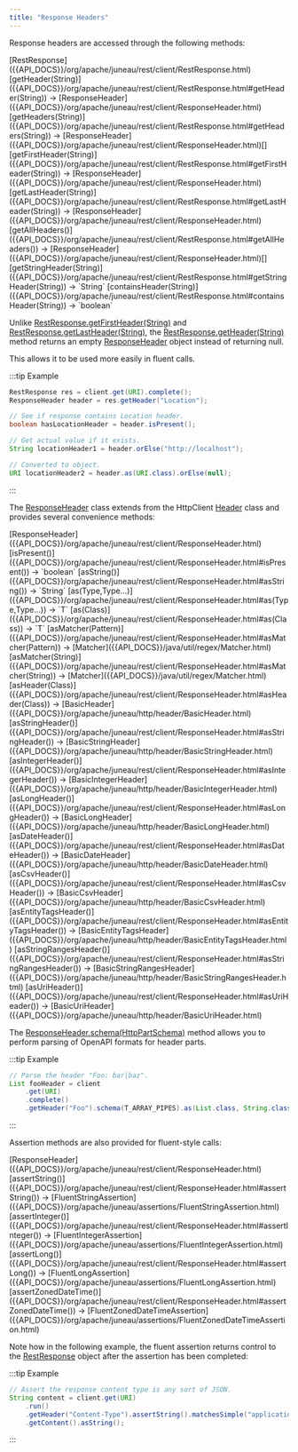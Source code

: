 ```yaml
---
title: "Response Headers"
---
```


Response headers are accessed through the following methods:

<tree>
<node-0><java-class>[RestResponse]({{API_DOCS}}/org/apache/juneau/rest/client/RestResponse.html)</java-class></node-0>
<node-1><java-method>[getHeader(String)]({{API_DOCS}}/org/apache/juneau/rest/client/RestResponse.html#getHeader(String))</java-method> → [ResponseHeader]({{API_DOCS}}/org/apache/juneau/rest/client/ResponseHeader.html)</node-1>
<node-1><java-method>[getHeaders(String)]({{API_DOCS}}/org/apache/juneau/rest/client/RestResponse.html#getHeaders(String))</java-method> → [ResponseHeader]({{API_DOCS}}/org/apache/juneau/rest/client/ResponseHeader.html)[]</node-1>
<node-1><java-method>[getFirstHeader(String)]({{API_DOCS}}/org/apache/juneau/rest/client/RestResponse.html#getFirstHeader(String))</java-method> → [ResponseHeader]({{API_DOCS}}/org/apache/juneau/rest/client/ResponseHeader.html)</node-1>
<node-1><java-method>[getLastHeader(String)]({{API_DOCS}}/org/apache/juneau/rest/client/RestResponse.html#getLastHeader(String))</java-method> → [ResponseHeader]({{API_DOCS}}/org/apache/juneau/rest/client/ResponseHeader.html)</node-1>
<node-1><java-method>[getAllHeaders()]({{API_DOCS}}/org/apache/juneau/rest/client/RestResponse.html#getAllHeaders())</java-method> → [ResponseHeader]({{API_DOCS}}/org/apache/juneau/rest/client/ResponseHeader.html)[]</node-1>
<node-1><java-method>[getStringHeader(String)]({{API_DOCS}}/org/apache/juneau/rest/client/RestResponse.html#getStringHeader(String))</java-method> → `String`</node-1>
<node-1><java-method>[containsHeader(String)]({{API_DOCS}}/org/apache/juneau/rest/client/RestResponse.html#containsHeader(String))</java-method> → `boolean`</node-1>
</tree>

Unlike [RestResponse.getFirstHeader(String)]({{API_DOCS}}/org/apache/juneau/rest/client/RestResponse.html#getFirstHeader(String)) and [RestResponse.getLastHeader(String)]({{API_DOCS}}/org/apache/juneau/rest/client/RestResponse.html#getLastHeader(String)), the [RestResponse.getHeader(String)]({{API_DOCS}}/org/apache/juneau/rest/client/RestResponse.html#getHeader(String)) method returns an empty [ResponseHeader]({{API_DOCS}}/org/apache/juneau/rest/client/ResponseHeader.html) object instead of returning null.

This allows it to be used more easily in fluent calls.

:::tip Example
```java
RestResponse res = client.get(URI).complete();
ResponseHeader header = res.getHeader("Location");

// See if response contains Location header.
boolean hasLocationHeader = header.isPresent();

// Get actual value if it exists.
String locationHeader1 = header.orElse("http://localhost");

// Converted to object.
URI locationHeader2 = header.as(URI.class).orElse(null);
```
:::

The [ResponseHeader]({{API_DOCS}}/org/apache/juneau/rest/client/ResponseHeader.html) class extends from the HttpClient [Header]({{API_DOCS}}/org/apache/http/Header.html) class and provides several convenience methods:

<tree>
<node-0><java-class>[ResponseHeader]({{API_DOCS}}/org/apache/juneau/rest/client/ResponseHeader.html)</java-class></node-0>
<node-1><java-method>[isPresent()]({{API_DOCS}}/org/apache/juneau/rest/client/ResponseHeader.html#isPresent())</java-method> → `boolean`</node-1>
<node-1><java-method>[asString()]({{API_DOCS}}/org/apache/juneau/rest/client/ResponseHeader.html#asString())</java-method> → `String`</node-1>
<node-1><java-method>[as(Type,Type...)]({{API_DOCS}}/org/apache/juneau/rest/client/ResponseHeader.html#as(Type,Type...))</java-method> → `T`</node-1>
<node-1><java-method>[as(Class)]({{API_DOCS}}/org/apache/juneau/rest/client/ResponseHeader.html#as(Class))</java-method> → `T`</node-1>
<node-1><java-method>[asMatcher(Pattern)]({{API_DOCS}}/org/apache/juneau/rest/client/ResponseHeader.html#asMatcher(Pattern))</java-method> → [Matcher]({{API_DOCS}}/java/util/regex/Matcher.html)</node-1>
<node-1><java-method>[asMatcher(String)]({{API_DOCS}}/org/apache/juneau/rest/client/ResponseHeader.html#asMatcher(String))</java-method> → [Matcher]({{API_DOCS}}/java/util/regex/Matcher.html)</node-1>
<node-1><java-method>[asHeader(Class)]({{API_DOCS}}/org/apache/juneau/rest/client/ResponseHeader.html#asHeader(Class))</java-method> → [BasicHeader]({{API_DOCS}}/org/apache/juneau/http/header/BasicHeader.html)</node-1>
<node-1><java-method>[asStringHeader()]({{API_DOCS}}/org/apache/juneau/rest/client/ResponseHeader.html#asStringHeader())</java-method> → [BasicStringHeader]({{API_DOCS}}/org/apache/juneau/http/header/BasicStringHeader.html)</node-1>
<node-1><java-method>[asIntegerHeader()]({{API_DOCS}}/org/apache/juneau/rest/client/ResponseHeader.html#asIntegerHeader())</java-method> → [BasicIntegerHeader]({{API_DOCS}}/org/apache/juneau/http/header/BasicIntegerHeader.html)</node-1>
<node-1><java-method>[asLongHeader()]({{API_DOCS}}/org/apache/juneau/rest/client/ResponseHeader.html#asLongHeader())</java-method> → [BasicLongHeader]({{API_DOCS}}/org/apache/juneau/http/header/BasicLongHeader.html)</node-1>
<node-1><java-method>[asDateHeader()]({{API_DOCS}}/org/apache/juneau/rest/client/ResponseHeader.html#asDateHeader())</java-method> → [BasicDateHeader]({{API_DOCS}}/org/apache/juneau/http/header/BasicDateHeader.html)</node-1>
<node-1><java-method>[asCsvHeader()]({{API_DOCS}}/org/apache/juneau/rest/client/ResponseHeader.html#asCsvHeader())</java-method> → [BasicCsvHeader]({{API_DOCS}}/org/apache/juneau/http/header/BasicCsvHeader.html)</node-1>
<node-1><java-method>[asEntityTagsHeader()]({{API_DOCS}}/org/apache/juneau/rest/client/ResponseHeader.html#asEntityTagsHeader())</java-method> → [BasicEntityTagsHeader]({{API_DOCS}}/org/apache/juneau/http/header/BasicEntityTagsHeader.html)</node-1>
<node-1><java-method>[asStringRangesHeader()]({{API_DOCS}}/org/apache/juneau/rest/client/ResponseHeader.html#asStringRangesHeader())</java-method> → [BasicStringRangesHeader]({{API_DOCS}}/org/apache/juneau/http/header/BasicStringRangesHeader.html)</node-1>
<node-1><java-method>[asUriHeader()]({{API_DOCS}}/org/apache/juneau/rest/client/ResponseHeader.html#asUriHeader())</java-method> → [BasicUriHeader]({{API_DOCS}}/org/apache/juneau/http/header/BasicUriHeader.html)</node-1>
</tree>

The [ResponseHeader.schema(HttpPartSchema)]({{API_DOCS}}/org/apache/juneau/rest/client/ResponseHeader.html#schema(HttpPartSchema)) method allows you to perform parsing of OpenAPI formats for
header parts.

:::tip Example
```java
// Parse the header "Foo: bar|baz".
List fooHeader = client
    .get(URI)
    .complete()
    .getHeader("Foo").schema(T_ARRAY_PIPES).as(List.class, String.class);
```
:::

Assertion methods are also provided for fluent-style calls:

<tree>
<node-0><java-class>[ResponseHeader]({{API_DOCS}}/org/apache/juneau/rest/client/ResponseHeader.html)</java-class></node-0>
<node-1><java-method>[assertString()]({{API_DOCS}}/org/apache/juneau/rest/client/ResponseHeader.html#assertString())</java-method> → [FluentStringAssertion]({{API_DOCS}}/org/apache/juneau/assertions/FluentStringAssertion.html)</node-1>
<node-1><java-method>[assertInteger()]({{API_DOCS}}/org/apache/juneau/rest/client/ResponseHeader.html#assertInteger())</java-method> → [FluentIntegerAssertion]({{API_DOCS}}/org/apache/juneau/assertions/FluentIntegerAssertion.html)</node-1>
<node-1><java-method>[assertLong()]({{API_DOCS}}/org/apache/juneau/rest/client/ResponseHeader.html#assertLong())</java-method> → [FluentLongAssertion]({{API_DOCS}}/org/apache/juneau/assertions/FluentLongAssertion.html)</node-1>
<node-1><java-method>[assertZonedDateTime()]({{API_DOCS}}/org/apache/juneau/rest/client/ResponseHeader.html#assertZonedDateTime())</java-method> → [FluentZonedDateTimeAssertion]({{API_DOCS}}/org/apache/juneau/assertions/FluentZonedDateTimeAssertion.html)</node-1>
</tree>

Note how in the following example, the fluent assertion returns control to the [RestResponse]({{API_DOCS}}/org/apache/juneau/rest/client/RestResponse.html) object after
the assertion has been completed:

:::tip Example
```java
// Assert the response content type is any sort of JSON.
String content = client.get(URI)
    .run()
    .getHeader("Content-Type").assertString().matchesSimple("application/json*")
    .getContent().asString();
```
:::